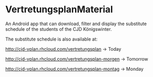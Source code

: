 # VertretungsplanMaterial

An Android app that can download, filter and display the substitute schedule of the students of the CJD Königswinter. 

The substitute schedule is also available at:

http://cjd-vplan.rhcloud.com/vertretungsplan -> Today

http://cjd-vplan.rhcloud.com/vertretungsplan-morgen -> Tomorrow

http://cjd-vplan.rhcloud.com/vertretungsplan-montag -> Monday

